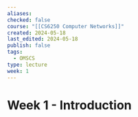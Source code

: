 ```yaml
---
aliases: 
checked: false
course: "[[CS6250 Computer Networks]]"
created: 2024-05-18
last_edited: 2024-05-18
publish: false
tags:
  - OMSCS
type: lecture
week: 1
---
```

# Week 1 - Introduction


